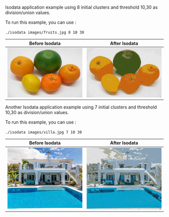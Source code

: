 Isodata application example using 8 initial clusters and threshold 10,30 as division/union values.

To run this example, you can use :

`./isodata images/fruits.jpg 8 10 30`

| Before Isodata |  After Isodata |
:---------:|:-----:|
![](https://github.com/Dantekk/Image-Processing-algorithms-with-OpenCV/blob/main/Isodata/images/fruits.jpg) | ![](https://github.com/Dantekk/Image-Processing-algorithms-with-OpenCV/blob/main/Isodata/images/fruiits_out.png)

Another Isodata application example using 7 initial clusters and threshold 10,30 as division/union values.

To run this example, you can use :

`./isodata images/villa.jpg 7 10 30`

| Before Isodata |  After Isodata |
:---------:|:-----:|
![](https://github.com/Dantekk/Image-Processing-algorithms-with-OpenCV/blob/main/Isodata/images/villa.jpg) | ![](https://github.com/Dantekk/Image-Processing-algorithms-with-OpenCV/blob/main/Isodata/images/villa_out.png)
